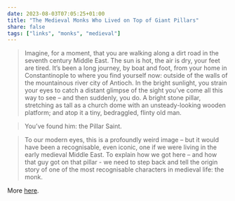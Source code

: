 ```yaml
---
date: 2023-08-03T07:05:25+01:00
title: "The Medieval Monks Who Lived on Top of Giant Pillars"
share: false
tags: ["links", "monks", "medieval"]
---
```

> Imagine, for a moment, that you are walking along a dirt road in the seventh century Middle East. The sun is hot, the
> air is dry, your feet are tired. It’s been a long journey, by boat and foot, from your home in Constantinople to where
> you find yourself now: outside of the walls of the mountainous river city of Antioch. In the bright sunlight, you
> strain your eyes to catch a distant glimpse of the sight you’ve come all this way to see – and then suddenly, you do.
> A bright stone pillar, stretching as tall as a church dome with an unsteady-looking wooden platform; and atop it a
> tiny, bedraggled, flinty old man.

> You’ve found him: the Pillar Saint.

> To our modern eyes, this is a profoundly weird image – but it would have been a recognisable, even iconic, one if we
> were living in the early medieval Middle East. To explain how we got here – and how that guy got on that pillar - we
> need to step back and tell the origin story of one of the most recognisable characters in medieval life: the monk.

More [here](https://weirdmedievalguys.substack.com/p/the-medieval-monks-who-lived-on-top).



 [rss]: https://nicolaiarocci.com/index.xml
 [m]: https://fosstodon.org/@nicola
 [nl]: https://buttondown.email/nicolaiarocci
